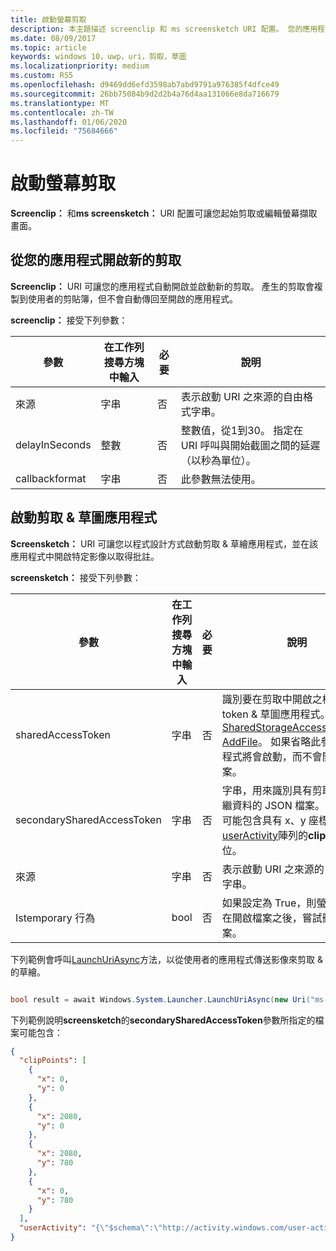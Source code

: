 ```yaml
---
title: 啟動螢幕剪取
description: 本主題描述 screenclip 和 ms screensketch URI 配置。 您的應用程式可以使用這些 URI 配置來啟動剪取 & 草圖應用程式，或開啟新的剪取。
ms.date: 08/09/2017
ms.topic: article
keywords: windows 10，uwp，uri，剪取，草圖
ms.localizationpriority: medium
ms.custom: RS5
ms.openlocfilehash: d9469dd6efd3598ab7abd9791a976385f4dfce49
ms.sourcegitcommit: 26bb75084b9d2d2b4a76d4aa131066e8da716679
ms.translationtype: MT
ms.contentlocale: zh-TW
ms.lasthandoff: 01/06/2020
ms.locfileid: "75684666"
---
```

# <a name="launch-screen-snipping"></a>啟動螢幕剪取

**Screenclip：** 和**ms screensketch：** URI 配置可讓您起始剪取或編輯螢幕擷取畫面。

## <a name="open-a-new-snip-from-your-app"></a>從您的應用程式開啟新的剪取

**Screenclip：** URI 可讓您的應用程式自動開啟並啟動新的剪取。 產生的剪取會複製到使用者的剪貼簿，但不會自動傳回至開啟的應用程式。

**screenclip：** 接受下列參數：

| 參數 | 在工作列搜尋方塊中輸入 | 必要 | 說明 |
| --- | --- | --- | --- |
| 來源 | 字串 | 否 | 表示啟動 URI 之來源的自由格式字串。 |
| delayInSeconds | 整數 | 否 | 整數值，從1到30。 指定在 URI 呼叫與開始截圖之間的延遲（以秒為單位）。 |
| callbackformat | 字串 | 否 | 此參數無法使用。 |

## <a name="launching-the-snip--sketch-app"></a>啟動剪取 & 草圖應用程式

**Screensketch：** URI 可讓您以程式設計方式啟動剪取 & 草繪應用程式，並在該應用程式中開啟特定影像以取得批註。

**screensketch：** 接受下列參數：

| 參數 | 在工作列搜尋方塊中輸入 | 必要 | 說明 |
| --- | --- | --- | --- |
| sharedAccessToken | 字串 | 否 | 識別要在剪取中開啟之檔案的 token & 草圖應用程式。 取自[SharedStorageAccessManager. AddFile](https://docs.microsoft.com/uwp/api/windows.applicationmodel.datatransfer.sharedstorageaccessmanager.addfile)。 如果省略此參數，應用程式將會啟動，而不會開啟檔案。 |
| secondarySharedAccessToken | 字串 | 否 | 字串，用來識別具有剪取相關中繼資料的 JSON 檔案。 中繼資料可能包含具有 x、y 座標和/或[userActivity](https://docs.microsoft.com/uwp/api/windows.applicationmodel.useractivities.useractivity)陣列的**clipPoints**欄位。 |
| 來源 | 字串 | 否 | 表示啟動 URI 之來源的自由格式字串。 |
| Istemporary 行為 | bool | 否 | 如果設定為 True，則螢幕草圖會在開啟檔案之後，嘗試刪除該檔案。 |

下列範例會呼叫[LaunchUriAsync](https://docs.microsoft.com/uwp/api/Windows.System.Launcher#Windows_System_Launcher_LaunchUriAsync_Windows_Foundation_Uri_)方法，以從使用者的應用程式傳送影像來剪取 & 的草繪。

```csharp

bool result = await Windows.System.Launcher.LaunchUriAsync(new Uri("ms-screensketch:edit?source=MyApp&isTemporary=false&sharedAccessToken=2C37ADDA-B054-40B5-8B38-11CED1E1A2D"));

```

下列範例說明**screensketch**的**secondarySharedAccessToken**參數所指定的檔案可能包含：

```json
{
  "clipPoints": [
    {
      "x": 0,
      "y": 0
    },
    {
      "x": 2080,
      "y": 0
    },
    {
      "x": 2080,
      "y": 780
    },
    {
      "x": 0,
      "y": 780
    }
  ],
  "userActivity": "{\"$schema\":\"http://activity.windows.com/user-activity.json\",\"UserActivity\":\"type\",\"1.0\":\"version\",\"cross-platform-identifiers\":[{\"platform\":\"windows_universal\",\"application\":\"Microsoft.MicrosoftEdge_8wekyb3d8bbwe!MicrosoftEdge\"},{\"platform\":\"host\",\"application\":\"edge.activity.windows.com\"}],\"activationUrl\":\"microsoft-edge:https://support.microsoft.com/help/13776/windows-use-snipping-tool-to-capture-screenshots\",\"contentUrl\":\"https://support.microsoft.com/help/13776/windows-use-snipping-tool-to-capture-screenshots\",\"visualElements\":{\"attribution\":{\"iconUrl\":\"https://www.microsoft.com/favicon.ico?v2\",\"alternateText\":\"microsoft.com\"},\"description\":\"https://support.microsoft.com/help/13776/windows-use-snipping-tool-to-capture-screenshots\",\"backgroundColor\":\"#FF0078D7\",\"displayText\":\"Use snipping tool to capture screenshots - Windows Help\",\"content\":{\"$schema\":\"http://adaptivecards.io/schemas/adaptive-card.json\",\"type\":\"AdaptiveCard\",\"version\":\"1.0\",\"body\":[{\"type\":\"Container\",\"items\":[{\"type\":\"TextBlock\",\"text\":\"Use snipping tool to capture screenshots - Windows Help\",\"weight\":\"bolder\",\"size\":\"large\",\"wrap\":true,\"maxLines\":3},{\"type\":\"TextBlock\",\"text\":\"https://support.microsoft.com/help/13776/windows-use-snipping-tool-to-capture-screenshots\",\"size\":\"normal\",\"wrap\":true,\"maxLines\":3}]}]}},\"isRoamable\":true,\"appActivityId\":\"https://support.microsoft.com/help/13776/windows-use-snipping-tool-to-capture-screenshots\"}"
}

```
